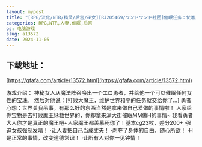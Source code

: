 ```yaml
---
layout: mypost
title: "[RPG/汉化/NTR/精灵/后宫/巫女][RJ205469/ワンドワンド社团]催眠任务：仗着勇者的力量为所欲为！/催○クエスト～MCパワーでやりたい放題～[Ver1.0][PC"
categories: RPG,NTR,人妻,催眠,后宫
os: 电脑游戏
slug: a13572
date: 2024-11-05
---
```


## 下载地址：

[https://qfafa.com/article/13572.html](https://qfafa.com/article/13572.html)

游戏介绍：
神秘女人从魔法阵召唤出一个エロ勇者，并给他一个可以催眠任何女性的宝珠。
然后对他说：\[打败大魔王，维护世界和平的任务就交给你了…\]
勇者心想：世界关我吊事，有那么好的东西当然是拿来做自己爱做的事情啦！
人家给你宝物是去打败魔王拯救世界的，你却拿来满大街催眠MM做H的事情~
我看勇者大人你才是真正的魔王吧~人家魔王都羡慕死你了！基本cg23枚，差分200+
·强迫女孩强制发晴！
·让人妻把自己当成丈夫！
·剥夺了身体的自由，随心所欲！
·H是正常的事情，改变道德常识！
·让所有人对你一见钟情！